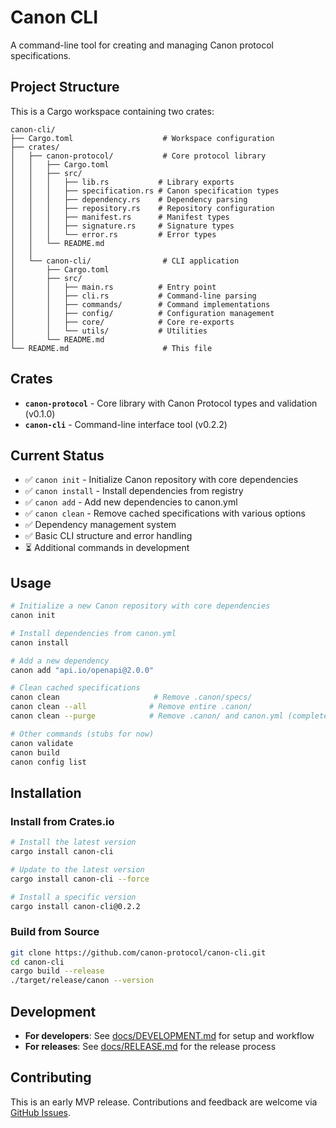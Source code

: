 # Canon CLI

A command-line tool for creating and managing Canon protocol specifications.

## Project Structure

This is a Cargo workspace containing two crates:

```
canon-cli/
├── Cargo.toml                    # Workspace configuration
├── crates/
│   ├── canon-protocol/           # Core protocol library
│   │   ├── Cargo.toml
│   │   ├── src/
│   │   │   ├── lib.rs           # Library exports
│   │   │   ├── specification.rs # Canon specification types
│   │   │   ├── dependency.rs    # Dependency parsing
│   │   │   ├── repository.rs    # Repository configuration
│   │   │   ├── manifest.rs      # Manifest types
│   │   │   ├── signature.rs     # Signature types
│   │   │   └── error.rs         # Error types
│   │   └── README.md
│   │
│   └── canon-cli/                # CLI application
│       ├── Cargo.toml
│       ├── src/
│       │   ├── main.rs          # Entry point
│       │   ├── cli.rs           # Command-line parsing
│       │   ├── commands/        # Command implementations
│       │   ├── config/          # Configuration management
│       │   ├── core/            # Core re-exports
│       │   └── utils/           # Utilities
│       └── README.md
└── README.md                     # This file
```

## Crates

- **`canon-protocol`** - Core library with Canon Protocol types and validation (v0.1.0)
- **`canon-cli`** - Command-line interface tool (v0.2.2)

## Current Status

- ✅ `canon init` - Initialize Canon repository with core dependencies
- ✅ `canon install` - Install dependencies from registry
- ✅ `canon add` - Add new dependencies to canon.yml
- ✅ `canon clean` - Remove cached specifications with various options
- ✅ Dependency management system
- ✅ Basic CLI structure and error handling
- ⏳ Additional commands in development

## Usage

```bash
# Initialize a new Canon repository with core dependencies
canon init

# Install dependencies from canon.yml
canon install

# Add a new dependency
canon add "api.io/openapi@2.0.0"

# Clean cached specifications
canon clean                     # Remove .canon/specs/
canon clean --all              # Remove entire .canon/
canon clean --purge            # Remove .canon/ and canon.yml (complete uninstall)

# Other commands (stubs for now)
canon validate
canon build
canon config list
```

## Installation

### Install from Crates.io
```bash
# Install the latest version
cargo install canon-cli

# Update to the latest version
cargo install canon-cli --force

# Install a specific version
cargo install canon-cli@0.2.2
```

### Build from Source
```bash
git clone https://github.com/canon-protocol/canon-cli.git
cd canon-cli
cargo build --release
./target/release/canon --version
```

## Development

- **For developers**: See [docs/DEVELOPMENT.md](docs/DEVELOPMENT.md) for setup and workflow
- **For releases**: See [docs/RELEASE.md](docs/RELEASE.md) for the release process

## Contributing

This is an early MVP release. Contributions and feedback are welcome via [GitHub Issues](https://github.com/canon-protocol/canon-cli/issues).
